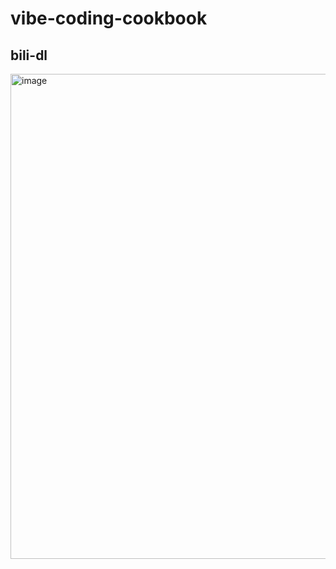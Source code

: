 # vibe-coding-cookbook

## bili-dl

<img width="812" height="776" alt="image" src="https://github.com/user-attachments/assets/9ce6bfc8-a4ab-4320-912d-9a27552c2a37" />
